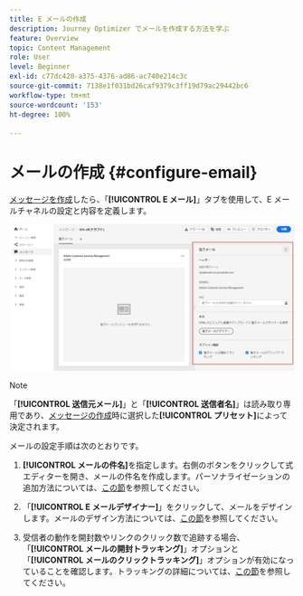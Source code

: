 ```yaml
---
title: E メールの作成
description: Journey Optimizer でメールを作成する方法を学ぶ
feature: Overview
topic: Content Management
role: User
level: Beginner
exl-id: c77dc420-a375-4376-ad86-ac740e214c3c
source-git-commit: 7138e1f031bd26caf9379c3ff19d79ac29442bc6
workflow-type: tm+mt
source-wordcount: '153'
ht-degree: 100%

---
```


# メールの作成 {#configure-email}

[メッセージを作成](create-message.md)したら、「**[!UICONTROL E メール]**」タブを使用して、E メールチャネルの設定と内容を定義します。

![](assets/emails-configuration.png)

>[!NOTE]
>
>「**[!UICONTROL 送信元メール]**」と「**[!UICONTROL 送信者名]**」は読み取り専用であり、[メッセージの作成](create-message.md)時に選択した&#x200B;**[!UICONTROL プリセット]**&#x200B;によって決定されます。

メールの設定手順は次のとおりです。

1. **[!UICONTROL メールの件名]**&#x200B;を指定します。右側のボタンをクリックして式エディターを開き、メールの件名を作成します。パーソナライゼーションの追加方法については、[この節](personalization/personalize.md)を参照してください。

1. 「**[!UICONTROL E メールデザイナー]**」をクリックして、メールをデザインします。メールのデザイン方法については、[この節](design-emails.md)を参照してください。

1. 受信者の動作を開封数やリンクのクリック数で追跡する場合、「**[!UICONTROL メールの開封トラッキング]**」オプションと「**[!UICONTROL メールのクリックトラッキング]**」オプションが有効になっていることを確認します。トラッキングの詳細については、[この節](message-tracking.md)を参照してください。
